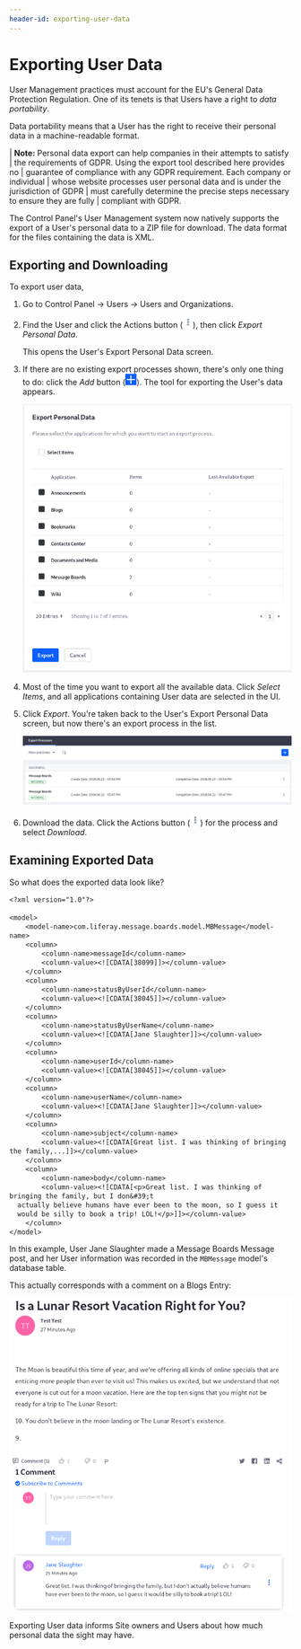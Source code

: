 ```yaml
---
header-id: exporting-user-data
---
```


# Exporting User Data

User Management practices must account for the EU's General Data Protection
Regulation. One of its tenets is that Users have a right to _data portability_.

Data portability means that a User has the right to receive their personal data
in a machine-readable format.

| **Note:** Personal data export can help companies in their attempts to satisfy
| the requirements of GDPR. Using the export tool described here provides no
| guarantee of compliance with any GDPR requirement. Each company or individual
| whose website processes user personal data and is under the jurisdiction of GDPR
| must carefully determine the precise steps necessary to ensure they are fully
| compliant with GDPR.

The Control Panel's User Management system now natively supports the export of
a User's personal data to a ZIP file for download. The data format for the files
containing the data is XML.

## Exporting and Downloading

To export user data,

1.  Go to Control Panel &rarr; Users &rarr; Users and Organizations.

2.  Find the User and click the Actions button
    (![Actions](../../../images/icon-actions.png)), then click *Export Personal
    Data*.

    This opens the User's Export Personal Data screen.

3.  If there are no existing export processes shown, there's only one thing to
    do: click the *Add* button (![Add](../../../images/icon-add.png)). The tool
    for exporting the User's data appears.

    ![Figure 1: The Export Personal Data tool lets you export all or some of the User's data.](../../../images/users-export-data.png)

4.  Most of the time you want to export all the available data. Click *Select
    Items*, and all applications containing User data are selected in the UI.

5.  Click *Export*. You're taken back to the User's Export Personal Data screen,
    but now there's an export process in the list.

    ![Figure 2: Once User data is successfully exported, the export process is displayed in the User's Export Personal Data list.](../../../images/users-export-processes.png)

6.  Download the data. Click the Actions button
    (![Actions](../../../images/icon-actions.png)) for the process and select
    *Download*.

## Examining Exported Data

So what does the exported data look like?

    <?xml version="1.0"?>

    <model>
        <model-name>com.liferay.message.boards.model.MBMessage</model-name>
        <column>
            <column-name>messageId</column-name>
            <column-value><![CDATA[38099]]></column-value>
        </column>
        <column>
            <column-name>statusByUserId</column-name>
            <column-value><![CDATA[38045]]></column-value>
        </column>
        <column>
            <column-name>statusByUserName</column-name>
            <column-value><![CDATA[Jane Slaughter]]></column-value>
        </column>
        <column>
            <column-name>userId</column-name>
            <column-value><![CDATA[38045]]></column-value>
        </column>
        <column>
            <column-name>userName</column-name>
            <column-value><![CDATA[Jane Slaughter]]></column-value>
        </column>
        <column>
            <column-name>subject</column-name>
            <column-value><![CDATA[Great list. I was thinking of bringing the family,...]]></column-value>
        </column>
        <column>
            <column-name>body</column-name>
            <column-value><![CDATA[<p>Great list. I was thinking of bringing the family, but I don&#39;t
      actually believe humans have ever been to the moon, so I guess it
      would be silly to book a trip! LOL!</p>]]></column-value>
        </column>
    </model>

In this example, User Jane Slaughter made a Message Boards Message post, and her
User information was recorded in the `MBMessage` model's database table.

This actually corresponds with a comment on a Blogs Entry:

![Figure 3: A Comment on a blog post is User Associated Data.](../../../images/users-mbmessage.png)

Exporting User data informs Site owners and Users about how much personal data the
sight may have.
